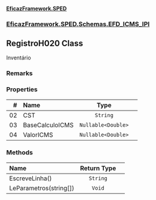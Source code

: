 #### [EficazFramework.SPED](EficazFrameworkSPED.md 'EficazFramework SPED')
### [EficazFramework.SPED.Schemas.EFD_ICMS_IPI](EficazFramework.SPED.Schemas.EFD_ICMS_IPI.md 'EficazFramework.SPED.Schemas.EFD_ICMS_IPI')

## RegistroH020 Class

Inventário

### Remarks
### Properties

| # | Name | Type | |
| ---: | :--- | :---: | :--- |
| 02 | CST | `String` |  |
| 03 | BaseCalculoICMS | `Nullable<Double>` |  |
| 04 | ValorICMS | `Nullable<Double>` |  |
### Methods

| Name | Return Type | |
| :--- | :---: | :--- |
| EscreveLinha() | `String` |  |
| LeParametros(string[]) | `Void` |  |
